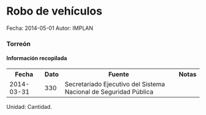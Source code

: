 Robo de vehículos
=====

Fecha: 2014-05-01
Autor: IMPLAN

### Torreón

#### Información recopilada

<table class="table table-hover table-bordered">
  <tr><th>Fecha</th><th>Dato</th><th>Fuente</th><th>Notas</th></tr>
  <tr><td>2014-03-31</td><td>330</td><td>Secretariado Ejecutivo del Sistema Nacional de Seguridad Pública</td><td></td></tr>
</table>

Unidad: Cantidad.
